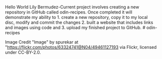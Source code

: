Hello World
Lily Bermudez-Current project involves creating a new repository in GitHub called odin-recipes. Once completed it will demonstrate my ability to 1. create a new repository, copy it to my local disc, modify and commit the changes 2. built a website that includes links and images using code and 3. upload my finished project to GitHub. # odin-recipes

Image Credit "Image" by spurekar at "https://flickr.com/photos/63324741@N04/49461127193 via Flickr, licensed under CC-BY-2.0.